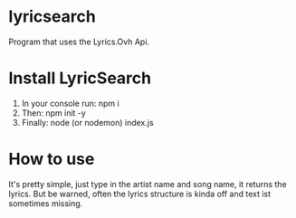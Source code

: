 # lyricsearch
Program that uses the Lyrics.Ovh Api.

# Install LyricSearch
1. In your console run: npm i 
2. Then: npm init -y
3. Finally: node (or nodemon) index.js

# How to use
It's pretty simple, just type in the artist name and song name, it returns the lyrics.
But be warned, often the lyrics structure is kinda off and text ist sometimes missing.
   
